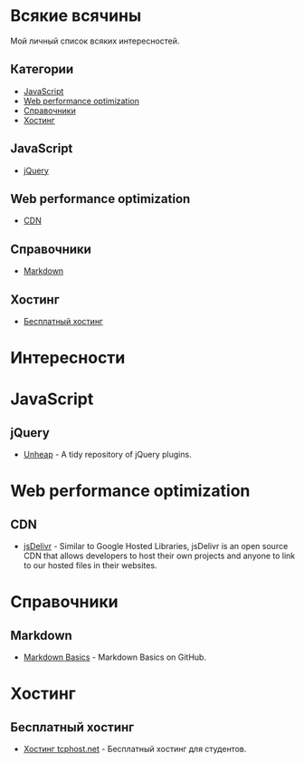 # Всякие всячины

Мой личный список всяких интересностей.

## Категории
- [JavaScript](#javascript)
- [Web performance optimization](#web-performance-optimization)
- [Справочники](#Справочники)
- [Хостинг](#Хостинг)



## JavaScript

* [jQuery](#jquery)

## Web performance optimization

* [CDN](#cdn)

## Справочники

* [Markdown](#markdown)

## Хостинг

* [Бесплатный хостинг](#Бесплатный-хостинг)



# Интересности



# JavaScript

## jQuery

* [Unheap](http://www.unheap.com/) - A tidy repository of jQuery plugins.



# Web performance optimization

## CDN

* [jsDelivr](https://github.com/jsdelivr/jsdelivr) - Similar to Google Hosted Libraries, jsDelivr is an open source CDN that allows developers to host their own projects and anyone to link to our hosted files in their websites.



# Справочники

## Markdown

* [Markdown Basics](https://help.github.com/articles/markdown-basics/) - Markdown Basics on GitHub.



# Хостинг

## Бесплатный хостинг

* [Хостинг tcphost.net](https://sohabr.net/habr/post/250037/) - Бесплатный хостинг для студентов.
